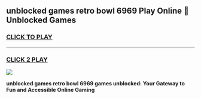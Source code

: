 
## unblocked games retro bowl 6969 Play Online 👋 Unblocked Games
<h3>
<a href="https://premium.freeplayer.one?title=unblocked_games_retro_bowl_6969&ref=19F">CLICK TO PLAY</a></h3>
<hr>

<h3>
<a href="https://premium.freeplayer.one?title=unblocked_games_retro_bowl_6969&ref=19F">CLICK 2 PLAY</a>
  
</h3>

<a href="https://premium.freeplayer.one?title=unblocked_games_retro_bowl_6969&ref=19F"><img src="https://clearcache.store/games.png"></a>


**unblocked games retro bowl 6969 games unblocked: Your Gateway to Fun and Accessible Online Gaming**

